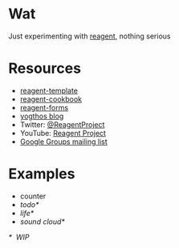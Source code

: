 # Wat

Just experimenting with [reagent](http://reagent-project.github.io/), nothing serious

# Resources

* [reagent-template](https://github.com/reagent-project/reagent-template)
* [reagent-cookbook](https://github.com/reagent-project/reagent-cookbook)
* [reagent-forms](https://github.com/reagent-project/reagent-forms)
* [yogthos blog](http://yogthos.net/)
* Twitter: [@ReagentProject](https://twitter.com/reagentproject)
* YouTube: [Reagent Project](https://www.youtube.com/channel/UC1UP5LiNNNf0a45dA9eDA0Q)
* [Google Groups mailing list](https://groups.google.com/forum/#!forum/reagent-project)

# Examples

* counter
* _todo*_
* _life*_
* _sound cloud*_

_* ­ WIP_
